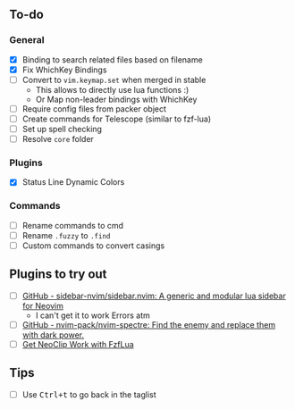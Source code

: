## To-do

### General
- [x] Binding to search related files based on filename
- [x] Fix WhichKey Bindings
- [ ] Convert to `vim.keymap.set` when merged in stable
  - This allows to directly use lua functions :)
  - Or Map non-leader bindings with WhichKey
- [ ] Require config files from packer object
- [ ] Create commands for Telescope (similar to fzf-lua)
- [ ] Set up spell checking
- [ ] Resolve `core` folder

### Plugins
- [x] Status Line Dynamic Colors

### Commands
- [ ] Rename commands to cmd
- [ ] Rename `.fuzzy` to `.find`
- [ ] Custom commands to convert casings

## Plugins to try out
- [ ] [GitHub - sidebar-nvim/sidebar.nvim: A generic and modular lua sidebar for Neovim](https://github.com/sidebar-nvim/sidebar.nvim)
	- I can't get it to work Errors atm
- [ ] [GitHub - nvim-pack/nvim-spectre: Find the enemy and replace them with dark power.](https://github.com/nvim-pack/nvim-spectre)
- [ ] [Get NeoClip Work with FzfLua](https://github.com/ibhagwan/fzf-lua/issues/57)

## Tips
- [ ] Use <kbd>Ctrl+t</kbd> to go back in the taglist
